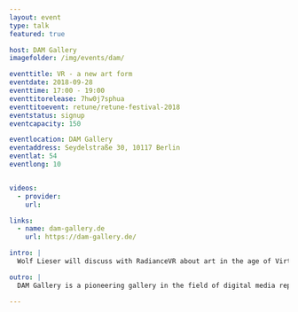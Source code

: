 ```yaml
---
layout: event
type: talk
featured: true

host: DAM Gallery
imagefolder: /img/events/dam/

eventtitle: VR - a new art form
eventdate: 2018-09-28
eventtime: 17:00 - 19:00
eventtitorelease: 7hw0j7sphua
eventtitoevent: retune/retune-festival-2018
eventstatus: signup
eventcapacity: 150

eventlocation: DAM Gallery
eventaddress: Seydelstraße 30, 10117 Berlin
eventlat: 54
eventlong: 10


videos:
  - provider:
    url:

links:
  - name: dam-gallery.de
    url: https://dam-gallery.de/

intro: |
  Wolf Lieser will discuss with RadianceVR about art in the age of Virtual Reality and its implications for art distribution. After the talk, you are invited and will receive an introduction to the current solo show by Manfred Mohr, a major forerunner of Digital Art since the 70s.

outro: |
  DAM Gallery is a pioneering gallery in the field of digital media representing the entire history of media art from the 1960s to the present.

---
```

